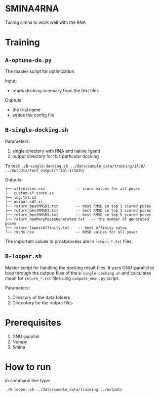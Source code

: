 # SMINA4RNA

Tuning simna to work well with the RNA


# Training

## `A-optuna-do.py`

The master script for optimization.

Input:
- reads docking summary from the text files

Ouptuts:
- the trial name
- writes the config file


## `B-single-docking.sh`

Parameters:
1. single directory with RNA and native ligand
1. output directory for this particular docking

To test: `./B-single-docking.sh ../data/sample_data/training/1AJU/ ../outputs/test_output/trial-1/1AJU/`


Outputs:
```
├── affinities.csv              -- score values for all poses
├── custom-sf.score.xz
├── log.txt.xz
├── output.sdf.xz
├── return_bestRMSD1.txt        -- best RMSD in top 1 scored poses
├── return_bestRMSD3.txt        -- best RMSD in top 3 scored poses
├── return_bestRMSD5.txt        -- best RMSD in top 5 scored poses
├── return_howManyPosesGenerated.txt   -- the number of generated poses
├── return_lowestAffinity.txt    -- best affinity value
└── rmsds.csv                   -- RMSD values for all poses
```

The important values to prostprocess are in `return_*.txt` files.

## `B-looper.sh`

Master script for handling the docking result files. It uses GNU-parallel to loop through the outpup files of the `B-single-docking.sh` and calculates mean for `return_*.txt` files uing `compute_mean.py` script.

Parameters:
1. Directory of the data folders
2. Direcotory for the output files

# Prerequisites
1. GNU-parallel
2. Numpy 
3. Smina

# How to run

In command line type:

`./B-looper.sh ../data/sample_data/training ../outputs`
